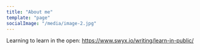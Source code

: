```yaml
---
title: "About me"
template: "page"
socialImage: "/media/image-2.jpg"
---
```


Learning to learn in the open: https://www.swyx.io/writing/learn-in-public/